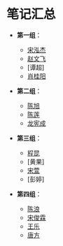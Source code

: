 # 笔记汇总

* **第一组**：
    * [宋泓杰](https://songhhhj.gitee.io/)
    * [赵文飞](http://qqfff.gitee.io/c-language/)
    * [谭超]
    * [肖桂阳]( http://xasdlanksda.gitee.io/xiao-guiyang)

* **第二组**：
    * [陈旭](https://gitee.com/xaiocjajva/user_code)
    * [陈莲](https://gitee.com/cldajia/learning)
    * [龙宪成](https://gitee.com/hilton-chongqing-hotel-g_0/lxc)

* **第三组**：
    * [程昆](https://gitee.com/clmsck/test/blob/master/ck.html)
    * [黄果]
    * [宋萱](https://gitee.com/ssxuan/pratice)
    * [彭婷]

* **第四组**：
    * [陈浪](https://gitee.com/safgw/note/blob/master/cl.md)
    * [宋俊霖](https://gitee.com/safgw/note/tree/master/sjl)
    * [王乐](https://gitee.com/safgw/note/blob/master/wl.md)
    * [唐方](https://gitee.com/safgw/note/blob/master/%E7%AC%94%E8%AE%B0.md)
